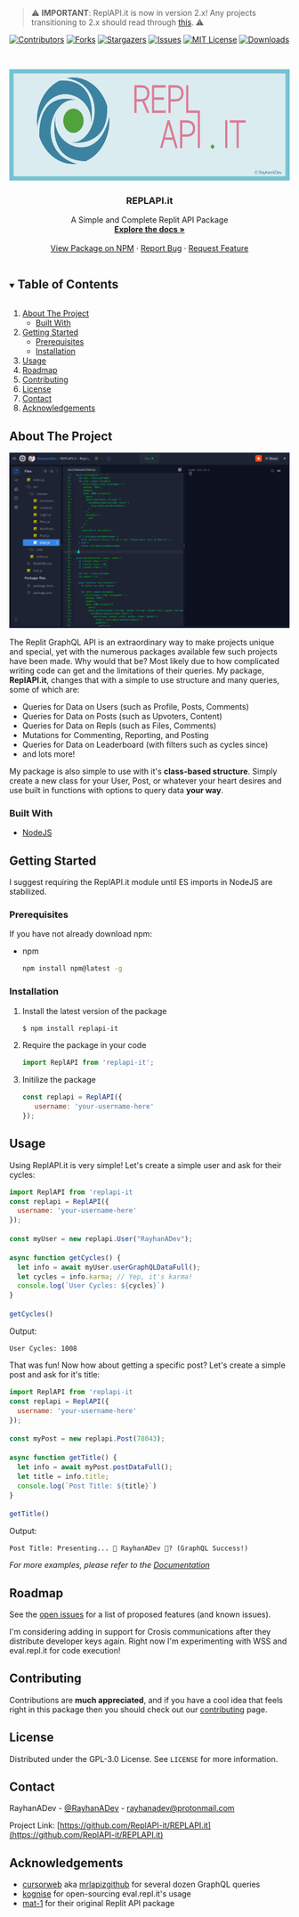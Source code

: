 > ⚠️ **IMPORTANT**: ReplAPI.it is now in version 2.x! Any projects transitioning to 2.x should read through [this](https://github.com/ReplAPI-it/ReplAPI.it/releases/tag/v2.0.6). ⚠️

[![Contributors][contributors-shield]][contributors-url]
[![Forks][forks-shield]][forks-url]
[![Stargazers][stars-shield]][stars-url]
[![Issues][issues-shield]][issues-url]
[![MIT License][license-shield]][license-url]
[![Downloads][downloads-shield]][downloads-url]

<!-- PROJECT LOGO -->
<br />
<p align="center">
  <a href="https://github.com/ReplAPI-it/REPLAPI.it">
    <img src="images/logo.jpg" alt="Logo" width="600" height="200">
  </a>

  <h3 align="center">REPLAPI.it</h3>

  <p align="center">
    A Simple and Complete Replit API Package
    <br />
    <a href="https://replapi-it.js.org"><strong>Explore the docs »</strong></a>
    <br />
    <br />
    <a href="https://www.npmjs.com/package/replapi-it">View Package on NPM</a>
    ·
    <a href="https://github.com/ReplAPI-it/REPLAPI.it/issues">Report Bug</a>
    ·
    <a href="https://github.com/ReplAPI-it/REPLAPI.it/issues">Request Feature</a>
  </p>
</p>



<!-- TABLE OF CONTENTS -->
<details open="open">
  <summary><h2 style="display: inline-block">Table of Contents</h2></summary>
  <ol>
    <li>
      <a href="#about-the-project">About The Project</a>
      <ul>
        <li><a href="#built-with">Built With</a></li>
      </ul>
    </li>
    <li>
      <a href="#getting-started">Getting Started</a>
      <ul>
        <li><a href="#prerequisites">Prerequisites</a></li>
        <li><a href="#installation">Installation</a></li>
      </ul>
    </li>
    <li><a href="#usage">Usage</a></li>
    <li><a href="#roadmap">Roadmap</a></li>
    <li><a href="#contributing">Contributing</a></li>
    <li><a href="#license">License</a></li>
    <li><a href="#contact">Contact</a></li>
    <li><a href="#acknowledgements">Acknowledgements</a></li>
  </ol>
</details>



<!-- ABOUT THE PROJECT -->
## About The Project

[![Code Screenshot](images/screenshot.jpg)](https://replit.com/@ReplAPIit/Package)

The Replit GraphQL API is an extraordinary way to make projects unique and special, yet with the numerous packages available few such projects have been made. Why would that be? Most likely due to how complicated writing code can get and the limitations of their queries. My package, **ReplAPI.it**, changes that with a simple to use structure and many queries, some of which are:

* Queries for Data on Users (such as Profile, Posts, Comments)
* Queries for Data on Posts (such as Upvoters, Content)
* Queries for Data on Repls (such as Files, Comments)
* Mutations for Commenting, Reporting, and Posting
* Queries for Data on Leaderboard (with filters such as cycles since)
* and lots more!

My package is also simple to use with it's **class-based structure**. Simply create a new class for your User, Post, or whatever your heart desires and use built in functions with options to query data **your way**.

### Built With

* [NodeJS](https://github.com/nodejs/node)

## Getting Started

I suggest requiring the ReplAPI.it module until ES imports in NodeJS are stabilized.

### Prerequisites

If you have not already download npm:
* npm
  ```sh
  npm install npm@latest -g
  ```

### Installation

1. Install the latest version of the package
   ```sh
   $ npm install replapi-it
   ```
2. Require the package in your code
   ```js
   import ReplAPI from 'replapi-it';
   ``` 
3. Initilize the package
   ```js
   const replapi = ReplAPI({
      username: 'your-username-here'
   });
   ```

## Usage

Using ReplAPI.it is very simple! Let's create a simple user and ask for their cycles:
 ```js
 import ReplAPI from 'replapi-it
 const replapi = ReplAPI({
   username: 'your-username-here'
 });
 
 const myUser = new replapi.User("RayhanADev");

 async function getCycles() {
   let info = await myUser.userGraphQLDataFull();
   let cycles = info.karma; // Yep, it's karma!
   console.log(`User Cycles: ${cycles}`)
 }
 
 getCycles()
 ```

Output:
 ```
 User Cycles: 1008
 ```


That was fun! Now how about getting a specific post? Let's create a simple post and ask for it's title:
 ```js
 import ReplAPI from 'replapi-it
 const replapi = ReplAPI({
   username: 'your-username-here'
 });

 const myPost = new replapi.Post(78043);

 async function getTitle() {
   let info = await myPost.postDataFull();
   let title = info.title;
   console.log(`Post Title: ${title}`)
 }
 
 getTitle()
 ```
Output:
 ```
 Post Title: Presenting... 🤔 RayhanADev 🤔? (GraphQL Success!)
 ```

_For more examples, please refer to the [Documentation](https://replapi-it.js.org)_

## Roadmap

See the [open issues](https://github.com/RayhanADev/REPLAPI.it/issues) for a list of proposed features (and known issues).

I'm considering adding in support for Crosis communications after they distribute developer keys again. Right now I'm experimenting with WSS and eval.repl.it for code execution!

## Contributing

Contributions are **much appreciated**, and if you have a cool idea that feels right in this package then you should check out our [contributing](.github/CONTRIBUTING.md) page.

## License

Distributed under the GPL-3.0 License. See `LICENSE` for more information.

## Contact

RayhanADev - [@RayhanADev](https://replit.com/@RayhanADev) - rayhanadev@protonmail.com

Project Link: [https://github.com/ReplAPI-it/REPLAPI.it](https://github.com/ReplAPI-it/REPLAPI.it)

## Acknowledgements

* [cursorweb](https://github.com/cursorweb) aka [mrlapizgithub](https://github.com/mrlapizgithub) for several dozen GraphQL queries
* [kognise](https://github.com/kognise) for open-sourcing eval.repl.it's usage
* [mat-1](https://github.com/mat-1) for their original Replit API package





<!-- MARKDOWN LINKS & IMAGES -->
<!-- https://www.markdownguide.org/basic-syntax/#reference-style-links -->
[contributors-shield]: https://img.shields.io/github/contributors/ReplAPI-it/REPLAPI.it.svg?style=for-the-badge
[contributors-url]: https://github.com/ReplAPI-it/REPLAPI.it/graphs/contributors
[forks-shield]: https://img.shields.io/github/forks/ReplAPI-it/REPLAPI.it.svg?style=for-the-badge
[forks-url]: https://github.com/ReplAPI-it/REPLAPI.it/network/members
[stars-shield]: https://img.shields.io/github/stars/ReplAPI-it/REPLAPI.it.svg?style=for-the-badge
[stars-url]: https://github.com/ReplAPI-it/REPLAPI.it/stargazers
[issues-shield]: https://img.shields.io/github/issues/ReplAPI-it/REPLAPI.it.svg?style=for-the-badge
[issues-url]: https://github.com/ReplAPI-it/REPLAPI.it/issues
[license-shield]: https://img.shields.io/github/license/ReplAPI-it/REPLAPI.it.svg?style=for-the-badge
[license-url]: https://github.com/ReplAPI-it/REPLAPI.it/blob/master/LICENSE.txt
[downloads-shield]: https://img.shields.io/npm/dw/replapi-it?style=for-the-badge
[downloads-url]: https://www.npmjs.com/package/replapi-it
